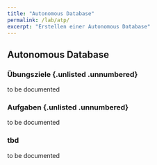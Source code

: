 ```yaml
---
title: "Autonomous Database"
permalink: /lab/atp/
excerpt: "Erstellen einer Autonomous Database"
---
```

<!-- markdownlint-disable MD013 -->
<!-- markdownlint-disable MD025 -->
<!-- markdownlint-disable MD033 -->
<!-- markdownlint-disable MD041 -->
## Autonomous Database

### Übungsziele {.unlisted .unnumbered}

to be documented

### Aufgaben {.unlisted .unnumbered}

to be documented

### tbd

to be documented
